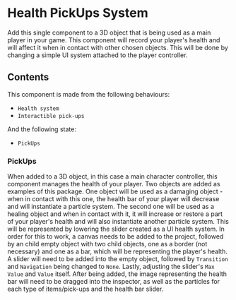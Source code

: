 # Health PickUps System
Add this single component to a 3D object that is being used as a main player in your game. This component will record your player's health and will affect it when in contact with  other chosen objects. This will be done by changing a simple UI system attached to the player controller. 

## Contents

This component is made from the following behaviours:
- `Health system`
- `Interactible pick-ups`

And the following state:
- `PickUps`


### PickUps

When added to a 3D object, in this case a main character controller, this component manages the health of your player. Two objects are added as examples of this package. One object will be used as a damaging object - when in contact with this one, the health bar of your player will decrease and will instantiate a particle system. The second one will be used as a healing object and when in contact with it, it will increase or restore a part of your player's health and will also instantiate another particle system. This will be represented by lowering the slider created as a UI health system. In order for this to work, a canvas needs to be added to the project, followed by an child empty object with two child objects, one as a border (not necessary) and one as a bar, which will be representing the player's health. A slider will need to be added into the empty object, followed by `Transition` and `Navigation` being changed to `None`. Lastly, adjusting the slider's `Max Value` and `Value` itself. 
After being added, the image representing the health bar will need to be dragged into the inspector, as well as the particles for each type of items/pick-ups and the health bar slider. 





